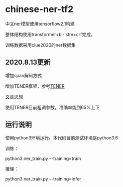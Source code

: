 # chinese-ner-tf2
中文ner模型使用tensorflow2.1构建

整体结构使用transformer+bi-lstm+crf完成。

训练数据采用clue2020的ner数据集

## 2020.8.13更新
增加span解码方式

增加TENER框架，参考[TENER](https://github.com/fastnlp/TENER)

[文章思想](https://arxiv.org/abs/1911.04474)

使用TENER目前粗调参数，准确率能到65%上下


## 运行说明
使用python3环境运行。本代码目前测试环境是python3.6

训练：

python3 ner_train.py --training=train

推理：

python3 ner_train.py --training=infer
